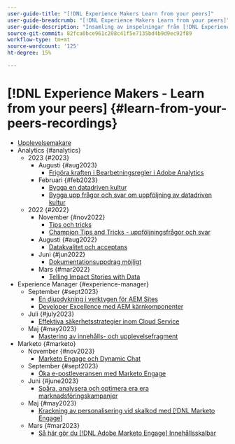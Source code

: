 ```yaml
---
user-guide-title: "[!DNL Experience Makers Learn from your peers]"
user-guide-breadcrumb: "[!DNL Experience Makers Learn from your peers]"
user-guide-description: "Insamling av inspelningar från [!DNL Experience Makers Learn from your peers]"
source-git-commit: 82fca0bce961c208c41f5e7135bd4b9d9ec92f89
workflow-type: tm+mt
source-wordcount: '125'
ht-degree: 15%

---
```



# [!DNL Experience Makers - Learn from your peers] {#learn-from-your-peers-recordings}

+ [Upplevelsemakare](overview.md)
+ Analytics {#analytics}
   + 2023 {#2023}
      + Augusti {#aug2023}
         + [Frigöra kraften i Bearbetningsregler i Adobe Analytics](analytics/aug2023/processing-rules.md)
      + Februari {#feb2023}
         + [Bygga en datadriven kultur](analytics/feb2023/data-driven-culture.md)
         + [Bygga upp frågor och svar om uppföljning av datadriven kultur](analytics/feb2023/data-driven-culture-q-and-a.md)
   + 2022 {#2022}
      + November {#nov2022}
         + [Tips och tricks](analytics/nov2022/tips-and-tricks.md)
         + [Champion Tips and Tricks - uppföljningsfrågor och svar](analytics/nov2022/tips-and-tricks-q-and-a.md)
      + Augusti {#aug2022}
         + [Datakvalitet och acceptans](analytics/aug2022/data-quality.md)
      + Juni {#jun2022}
         + [Dokumentationsuppdrag möjligt](analytics/june2022/mission-possible.md)
      + Mars {#mar2022}
         + [Telling Impact Stories with Data](analytics/mar2022/stories-with-data.md)
+ Experience Manager {#experience-manager}
   + September {#sept2023}
      + [En djupdykning i verktygen för AEM Sites](experience-manager/sept2023/aem-sites-tools.md)
      + [Developer Excellence med AEM kärnkomponenter](experience-manager/sept2023/core-components.md)
   + Juli {#july2023}
      + [Effektiva säkerhetsstrategier inom Cloud Service](experience-manager/july2023/effective-security-strategies-in-cloud-service.md)
   + Maj {#may2023}
      + [Mastering av innehålls- och upplevelsefragment](experience-manager/may2023/mastering-content-and-experience-fragments.md)
+ Marketo {#marketo}
   + November {#nov2023}
      + [Marketo Engage och Dynamic Chat](marketo/nov2023/dynamic-chat.md)
   + September {#sept2023}
      + [Öka e-postleveransen med Marketo Engage](marketo/sept2023/email-deliverability.md)
   + Juni {#june2023}
      + [Spåra, analysera och optimera era era marknadsföringskampanjer](marketo/june2023/marketing-campaigns.md)
   + Maj {#may2023}
      + [Krackning av personalisering vid skalkod med [!DNL Marketo Engage]](marketo/may2023/personalization-at-scale.md)
   + Mars {#mar2023}
      + [Så här gör du [!DNL Adobe Marketo Engage] Innehållsskalbar](marketo/mar2023/templates-tokens-teamwork.md)
